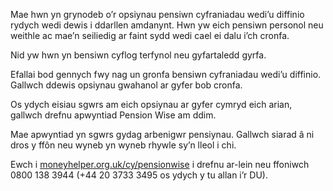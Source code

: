 Mae hwn yn grynodeb o’r opsiynau pensiwn cyfraniadau wedi’u diffinio rydych wedi dewis i ddarllen amdanynt. Hwn yw eich pensiwn personol neu weithle ac mae’n seiliedig ar faint sydd wedi cael ei dalu i’ch cronfa.

Nid yw hwn yn bensiwn cyflog terfynol neu gyfartaledd gyrfa.

Efallai bod gennych fwy nag un gronfa bensiwn cyfraniadau wedi’u diffinio. Gallwch ddewis opsiynau gwahanol ar gyfer bob cronfa.

Os ydych eisiau sgwrs am eich opsiynau ar gyfer cymryd eich arian, gallwch drefnu apwyntiad Pension Wise am ddim.

Mae apwyntiad yn sgwrs gydag arbenigwr pensiynau. Gallwch siarad â ni dros y ffôn neu wyneb yn wyneb rhywle sy’n lleol i chi.

Ewch i [moneyhelper.org.uk/cy/pensionwise](https://www.moneyhelper.org.uk/cy/pensionwise) i drefnu ar-lein neu ffoniwch 0800 138 3944 (+44 20 3733 3495 os ydych y tu allan i’r DU).
